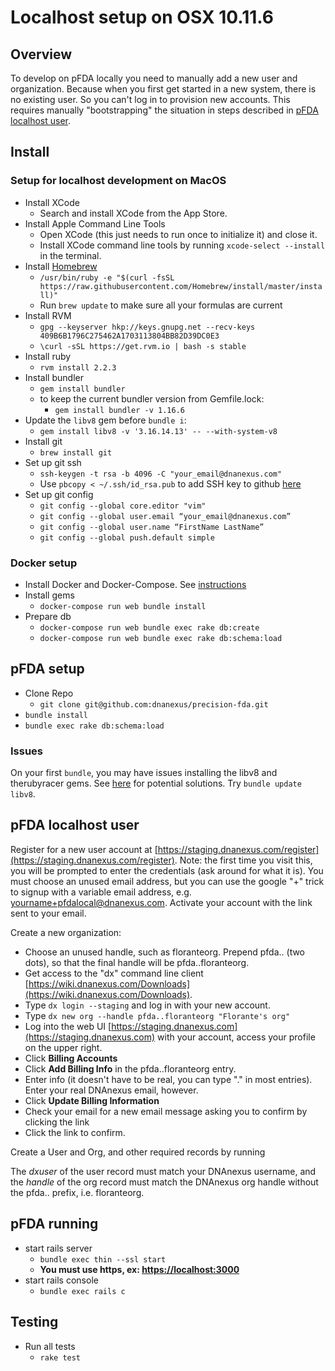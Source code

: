 # Localhost setup on OSX 10.11.6

## Overview

To develop on pFDA locally you need to manually add a new user and organization.
Because when you first get started in a new system,
there is no existing user. So you can't log in to provision new accounts.
This requires manually "bootstrapping" the situation in steps described in
[pFDA localhost user](#pFDA-localhost-user).

## Install

### Setup for localhost development on MacOS

* Install XCode
    * Search and install XCode from the App Store.
* Install Apple Command Line Tools
    * Open XCode (this just needs to run once to initialize it) and close it.
    * Install XCode command line tools by running `xcode-select --install` in
    the terminal.
* Install [Homebrew](http://brew.sh/)
    * `/usr/bin/ruby -e "$(curl -fsSL https://raw.githubusercontent.com/Homebrew/install/master/install)"`
    * Run `brew update` to make sure all your formulas are current
* Install RVM
    * `gpg --keyserver hkp://keys.gnupg.net --recv-keys 409B6B1796C275462A1703113804BB82D39DC0E3`
    * `\curl -sSL https://get.rvm.io | bash -s stable`
* Install ruby
    * `rvm install 2.2.3`
* Install bundler
    * `gem install bundler`
    * to keep the current bundler version from Gemfile.lock:
        * `gem install bundler -v 1.16.6`
* Update the `libv8` gem before `bundle i`:
    * `gem install libv8 -v '3.16.14.13' -- --with-system-v8`
* Install git
    * `brew install git`
* Set up git ssh
    * `ssh-keygen -t rsa -b 4096 -C "your_email@dnanexus.com"`
    * Use `pbcopy < ~/.ssh/id_rsa.pub` to add SSH key to github [here](https://github.com/settings/keys)
* Set up git config
    * `git config --global core.editor "vim"`
    * `git config --global user.email “your_email@dnanexus.com”`
    * `git config --global user.name “FirstName LastName”`
    * `git config --global push.default simple`

### Docker setup

* Install Docker and Docker-Compose. See [instructions](https://docs.docker.com/compose/install/)
* Install gems
  * `docker-compose run web bundle install`
* Prepare db
  * `docker-compose run web bundle exec rake db:create`
  * `docker-compose run web bundle exec rake db:schema:load`

## pFDA setup

* Clone Repo
    * `git clone git@github.com:dnanexus/precision-fda.git`
* `bundle install`
* `bundle exec rake db:schema:load`

### Issues

On your first `bundle`, you may have issues installing the libv8 and
therubyracer gems. See [here](https://github.com/cowboyd/libv8/issues/205) for
potential solutions. Try `bundle update libv8`.

## pFDA localhost user

Register for a new user account at [https://staging.dnanexus.com/register](https://staging.dnanexus.com/register).
Note: the first time you visit this, you will be prompted to enter the credentials (ask around for what it is).
You must choose an unused email address, but you can use the google "+" trick
to signup with a variable email address, e.g. yourname+pfdalocal@dnanexus.com.
Activate your account with the link sent to your email.

Create a new organization:
- Choose an unused handle, such as floranteorg. Prepend pfda.. (two dots), so that the final handle will be pfda..floranteorg.
- Get access to the "dx" command line client [https://wiki.dnanexus.com/Downloads](https://wiki.dnanexus.com/Downloads).
- Type `dx login --staging` and log in with your new account.
- Type `dx new org --handle pfda..floranteorg "Florante's org"`
- Log into the web UI [https://staging.dnanexus.com](https://staging.dnanexus.com)
with your account, access your profile on the upper right.
- Click __Billing Accounts__
- Click __Add Billing Info__ in the pfda..floranteorg entry.
- Enter info (it doesn't have to be real, you can type "." in most entries). Enter your real DNAnexus email, however.
- Click __Update Billing Information__
- Check your email for a new email message asking you to confirm by clicking the link
- Click the link to confirm.

Create a User and Org, and other required records by running


The _dxuser_ of the user record must match your DNAnexus username, and the _handle_ of the org record must
match the DNAnexus org handle without the pfda.. prefix, i.e. floranteorg.

## pFDA running

* start rails server
    * `bundle exec thin --ssl start`
    * **You must use https, ex: [https://localhost:3000](https://localhost:3000)**
* start rails console
    * `bundle exec rails c`

## Testing

* Run all tests
    * `rake test`
